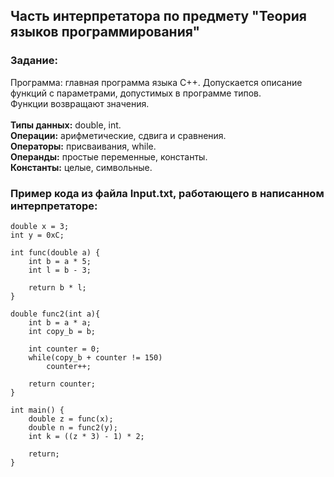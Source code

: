## Часть интерпретатора по предмету "Теория языков программирования"
### Задание:
Программа: главная программа языка С++. Допускается описание функций с параметрами, допустимых в программе типов.<br/>
Функции возвращают значения.<br/><br/>
**Типы данных:** double, int.<br/>
**Операции:** арифметические, сдвига и сравнения.<br/>
**Операторы:** присваивания, while.<br/>
**Операнды:** простые переменные, константы.<br/>
**Константы:** целые, символьные.<br/>

### Пример кода из файла Input.txt, работающего в написанном интерпретаторе:
	double x = 3;
	int y = 0xC;

	int func(double a) {
		int b = a * 5;
		int l = b - 3;

		return b * l;
	}

	double func2(int a){
		int b = a * a;
		int copy_b = b;	

		int counter = 0;
		while(copy_b + counter != 150)
			counter++;	

		return counter;
	}

	int main() {
		double z = func(x);
		double n = func2(y);		
		int k = ((z * 3) - 1) * 2; 

		return;
	}
